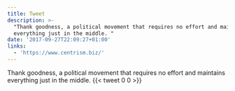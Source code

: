 ```yaml
---
title: Tweet
description: >-
  "Thank goodness, a political movement that requires no effort and maintains
  everything just in the middle. "
date: '2017-09-27T22:09:27+01:00'
links:
  - 'https://www.centrism.biz/'
---
```

Thank goodness, a political movement that requires no effort and maintains everything just in the middle. 
      {{< tweet 0 0 >}}
    
